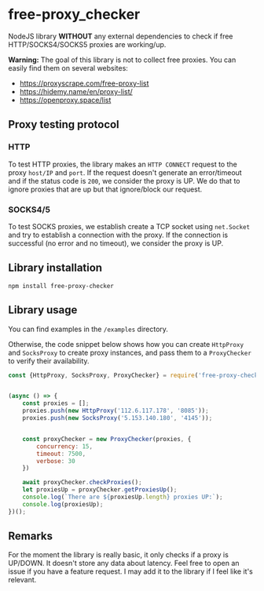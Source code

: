# free-proxy_checker
NodeJS library **WITHOUT** any external dependencies to check if free HTTP/SOCKS4/SOCKS5 proxies are working/up.

**Warning:** The goal of this library is not to collect free proxies.
You can easily find them on several websites:
- https://proxyscrape.com/free-proxy-list
- https://hidemy.name/en/proxy-list/
- https://openproxy.space/list


## Proxy testing protocol

### HTTP

To test HTTP proxies, the library makes an `HTTP CONNECT` request to the proxy `host/IP` and `port`.
If the request doesn't generate an error/timeout and if the status code is `200`, we consider the proxy is UP.
We do that to ignore proxies that are up but that ignore/block our request.

### SOCKS4/5

To test SOCKS proxies, we establish create a TCP socket using `net.Socket` and try to establish a connection with the proxy.
If the connection is successful (no error and no timeout), we consider the proxy is UP.

## Library installation
```
npm install free-proxy-checker
```

## Library usage

You can find examples in the `/examples` directory.

Otherwise, the code snippet below shows how you can create `HttpProxy` and `SocksProxy` to create proxy instances, and pass them to a `ProxyChecker` to verify their availability.

```javascript
const {HttpProxy, SocksProxy, ProxyChecker} = require('free-proxy-checker');


(async () => {
    const proxies = [];
    proxies.push(new HttpProxy('112.6.117.178', '8085'));
    proxies.push(new SocksProxy('5.153.140.180', '4145'));


    const proxyChecker = new ProxyChecker(proxies, {
        concurrency: 15,
        timeout: 7500,
        verbose: 30
    })

    await proxyChecker.checkProxies();
    let proxiesUp = proxyChecker.getProxiesUp();
    console.log(`There are ${proxiesUp.length} proxies UP:`);
    console.log(proxiesUp);
})();
```

## Remarks

For the moment the library is really basic, it only checks if a proxy is UP/DOWN.
It doesn't store any data about latency.
Feel free to open an issue if you have a feature request. 
I may add it to the library if I feel like it's relevant.
